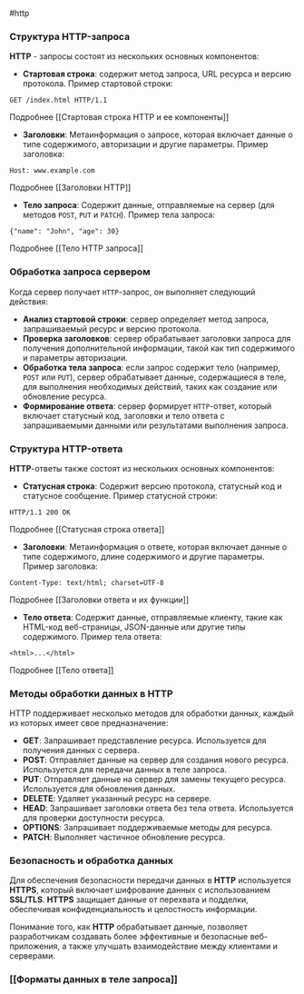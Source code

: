 #http 

### Структура HTTP-запроса
**HTTP** - запросы состоят из нескольких основных компонентов:
- **Стартовая строка**: содержит метод запроса, URL ресурса и версию протокола. Пример стартовой строки:
```http
GET /index.html HTTP/1.1
```
   Подробнее [[Стартовая строка HTTP и ее компоненты]]

- **Заголовки**: Метаинформация о запросе, которая включает данные о типе содержимого, авторизации и другие параметры. Пример заголовка:
```http
Host: www.example.com
```
   Подробнее [[Заголовки HTTP]]
   
- **Тело запроса**: Содержит данные, отправляемые на сервер (для методов `POST`, `PUT` и `PATCH`). Пример тела запроса:
```http
{"name": "John", "age": 30}
```
   Подробнее [[Тело HTTP запроса]]
### Обработка запроса сервером
Когда сервер получает `HTTP`-запрос, он выполняет следующий действия:
- **Анализ стартовой строки**: сервер определяет метод запроса, запрашиваемый ресурс и версию протокола.
- **Проверка заголовков**: сервер обрабатывает заголовки запроса для получения дополнительной информации, такой как тип содержимого и параметры авторизации.
- **Обработка тела запроса**: если запрос содержит тело (например, `POST` или `PUT`), сервер обрабатывает данные, содержащиеся в теле, для выполнения необходимых действий, таких как создание или обновление ресурса.
- **Формирование ответа**: сервер формирует `HTTP`-ответ, который включает статусный код, заголовки и тело ответа с запрашиваемыми данными или результатами выполнения запроса.
### Структура HTTP-ответа
**HTTP**-ответы также состоят из нескольких основных компонентов:
- **Статусная строка**: Содержит версию протокола, статусный код и статусное сообщение. Пример статусной строки:
```http
HTTP/1.1 200 OK
```
   Подробнее [[Статусная строка ответа]]
   
- **Заголовки**: Метаинформация о ответе, которая включает данные о типе содержимого, длине содержимого и другие параметры. Пример заголовка:
```http
Content-Type: text/html; charset=UTF-8
```
  Подробнее [[Заголовки ответа и их функции]]
  
- **Тело ответа**: Содержит данные, отправляемые клиенту, такие как HTML-код веб-страницы, JSON-данные или другие типы содержимого. Пример тела ответа:
```
<html>...</html>
```
   Подробнее [[Тело ответа]]
### Методы обработки данных в HTTP
HTTP поддерживает несколько методов для обработки данных, каждый из которых имеет свое предназначение:
- **GET**: Запрашивает представление ресурса. Используется для получения данных с сервера.
- **POST**: Отправляет данные на сервер для создания нового ресурса. Используется для передачи данных в теле запроса.
- **PUT**: Отправляет данные на сервер для замены текущего ресурса. Используется для обновления данных.
- **DELETE**: Удаляет указанный ресурс на сервере.
- **HEAD**: Запрашивает заголовки ответа без тела ответа. Используется для проверки доступности ресурса.
- **OPTIONS**: Запрашивает поддерживаемые методы для ресурса.
- **PATCH**: Выполняет частичное обновление ресурса.
### Безопасность и обработка данных
Для обеспечения безопасности передачи данных в **HTTP** используется **HTTPS**, который включает шифрование данных с использованием **SSL/TLS**. **HTTPS** защищает данные от перехвата и подделки, обеспечивая конфиденциальность и целостность информации.

Понимание того, как **HTTP** обрабатывает данные, позволяет разработчикам создавать более эффективные и безопасные веб-приложения, а также улучшать взаимодействие между клиентами и серверами.
### [[Форматы данных в теле запроса]]